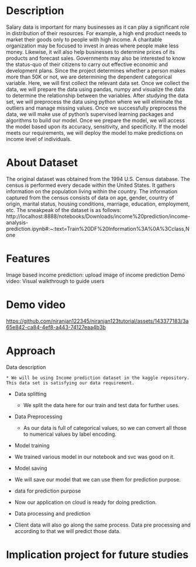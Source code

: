 # Description

Salary data is important for many businesses as it can play a significant role in distribution of their resources. For example, a high end product needs to market their goods only to people with high income. A charitable organization may be focused to invest in areas where people make less money. Likewise, it will also help businesses to determine prices of its products and forecast sales. Governments may also be interested to know the status-quo of their citizens to carry out effective economic and development plans. Since the project determines whether a person makes more than 50K or not, we are determining the dependent categorical variable. Here, we will first collect the relevant data set. Once we collect the data, we will prepare the data using pandas, numpy and visualize the data to determine the relationship between the variables. After studying the data set, we will preprocess the data using python where we will eliminate the outliers and manage missing values. Once we successfully preprocess the data, we will make use of python’s supervised learning packages and algorithms to build our model. Once we prepare the model, we will access the model based upon its accuracy, sensitivity, and specificity. If the model meets our requirements, we will deploy the model to make predictions on income level of individuals.

# About Dataset

The original dataset was obtained from the 1994 U.S. Census database. The census is performed every decade within the United States. It gathers information on the population living within the country. The information captured from the census consists of data on age, gender, country of origin, marital status, housing conditions, marriage, education, employment, etc. The sneakpeak of the dataset is as follows:
http://localhost:8888/notebooks/Downloads/income%20prediction/income-analysis-prediction.ipynb#:~:text=Train%20DF%20Information%3A%0A%3Cclass,None

# Features
Image based income prediction: upload image of income prediction
Demo video: Visual walkthrough to guide users
# Demo video
https://github.com/niranjan122345/niranjan123tutorial/assets/143377183/3a65e842-ca84-4ef8-a443-74127eaa4b3b

# Approach
Data description

    * We will be using Income prediction dataset in the kaggle repository. This data set is satisfying our data requirement.

* Data splitting

   * We split the data here for our train and test data for further uses.

* Data Preprocessing

  * As our data is full of categorical values, so we can convert all those to numerical values by label encoding.

* Model training

 * We trained various model in our notebook and svc was good on it.

* Model saving

 * We will save our model that we can use them for prediction purpose.

* data for prediction purpose

 * Now our application on cloud is ready for doing prediction.

* Data processing and prediction

 * Client data will also go along the same process. Data pre processing and according to that we will predict those data.

# Implication project for future studies


























